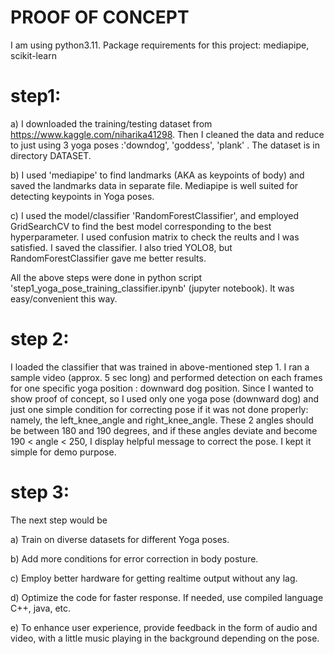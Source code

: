 # PROOF OF CONCEPT

I am using python3.11. Package requirements for this project: mediapipe, scikit-learn

# step1:

a) I downloaded the training/testing dataset from  https://www.kaggle.com/niharika41298. Then I cleaned the data and reduce to just using 3 yoga poses :'downdog', 'goddess', 'plank' . The dataset is in directory DATASET.

b) I used 'mediapipe' to find landmarks (AKA as keypoints of body) and saved the landmarks data in separate file. Mediapipe is well suited for detecting keypoints in Yoga poses.

c) I used the model/classifier 'RandomForestClassifier', and employed GridSearchCV to find the best model corresponding to the best hyperparameter. I used confusion matrix to check the reults and I was satisfied. I saved the classifier. I also tried YOLO8, but RandomForestClassifier gave me better results.

All the above steps were done in python script 'step1_yoga_pose_training_classifier.ipynb'  (jupyter notebook). It was easy/convenient this way.

# step 2:

I loaded the classifier that was trained in above-mentioned step 1. I ran a sample video (approx. 5 sec long) and performed detection on each frames for one specific yoga position : downward dog position. Since I wanted to show proof of concept, so I used only one yoga pose (downward dog) and just one simple condition for correcting pose if it was not done properly: namely, the left_knee_angle and right_knee_angle. These 2 angles should be between 180 and 190 degrees, and if these angles deviate and become 190 < angle < 250, I display helpful message to correct the pose. I kept it simple for demo purpose.

# step 3:

The next step would be 

a) Train on diverse datasets for different Yoga poses. 

b) Add more conditions for error correction in body posture.

c) Employ better hardware for getting realtime output without any lag.

d) Optimize the code for faster response. If needed, use compiled language C++, java, etc.

e) To enhance user experience, provide feedback in the form of audio and video, with a little music playing in the background depending on the pose.



